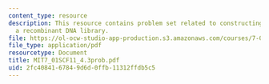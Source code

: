```yaml
---
content_type: resource
description: This resource contains problem set related to constructing and screening
  a recombinant DNA library.
file: https://ol-ocw-studio-app-production.s3.amazonaws.com/courses/7-01sc-fundamentals-of-biology-fall-2011/2fc4084167849d6d0ffb11312ffdb5c5_MIT7_01SCF11_4.3prob.pdf
file_type: application/pdf
resourcetype: Document
title: MIT7_01SCF11_4.3prob.pdf
uid: 2fc40841-6784-9d6d-0ffb-11312ffdb5c5
---
```

